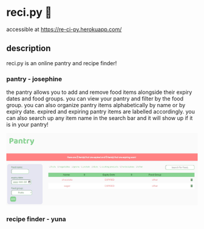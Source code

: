 # reci.py 🍔
accessible at https://re-ci-py.herokuapp.com/

## description
reci.py is an online pantry and recipe finder!

### pantry - josephine
the pantry allows you to add and remove food items alongside their expiry dates and food groups. you can view your pantry and filter by the food group. you can also organize pantry items alphabetically by name or by expiry date. expired and expiring pantry items are labelled accordingly. you can also search up any item name in the search bar and it will show up if it is in your pantry!

![alt text](https://github.com/josephine-w/reci.py/blob/main/app-images/pantry.jpg)

### recipe finder - yuna
